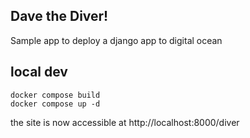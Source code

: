 ## Dave the Diver!

Sample app to deploy a django app to digital ocean

## local dev

```
docker compose build
docker compose up -d
```

the site is now accessible at http://localhost:8000/diver